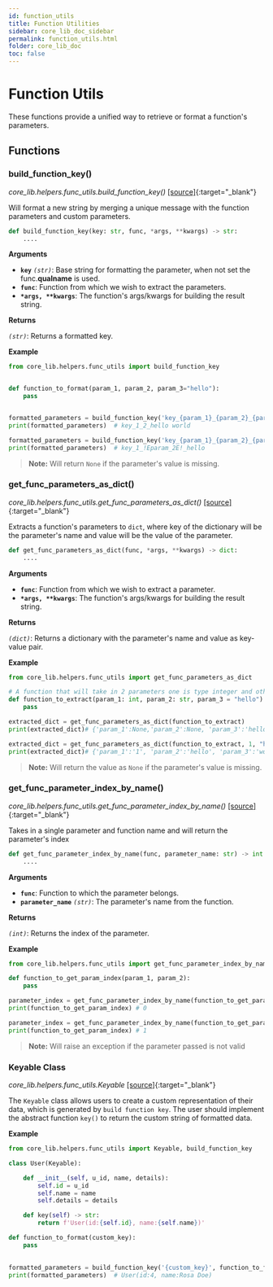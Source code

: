 ```yaml
---
id: function_utils
title: Function Utilities
sidebar: core_lib_doc_sidebar
permalink: function_utils.html
folder: core_lib_doc
toc: false
---
```


# Function Utils

These functions provide a unified way to retrieve or format a function's parameters.

## Functions

### build_function_key()

*core_lib.helpers.func_utils.build_function_key()* [[source]](https://github.com/shay-te/core-lib/blob/master/core_lib/helpers/func_utils.py#L65){:target="_blank"}

Will format a new string by merging a unique message with the function parameters and custom parameters.

```python
def build_function_key(key: str, func, *args, **kwargs) -> str:
    ....
```

**Arguments**

- **`key`** *`(str)`*: Base string for formatting the parameter, when not set the func.__qualname__ is used.
- **`func`**: Function from which we wish to extract the parameters.
- __`*args, **kwargs`__: The function's args/kwargs for building the result string.


**Returns**

*`(str)`*: Returns a formatted key.

**Example**

```python
from core_lib.helpers.func_utils import build_function_key


def function_to_format(param_1, param_2, param_3="hello"):
    pass


formatted_parameters = build_function_key('key_{param_1}_{param_2}_{param_3}', function_to_format, 1, 2, "hello world")
print(formatted_parameters)  # key_1_2_hello world

formatted_parameters = build_function_key('key_{param_1}_{param_2}_{param_3}', function_to_format, 1)
print(formatted_parameters)  # key_1_!Eparam_2E!_hello
```
> **Note:** Will return `None` if the parameter's value is missing.

### get_func_parameters_as_dict()

*core_lib.helpers.func_utils.get_func_parameters_as_dict()* [[source]](https://github.com/shay-te/core-lib/blob/master/core_lib/helpers/func_utils.py#L48){:target="_blank"}

Extracts a function's parameters to `dict`, where key of the dictionary will be the parameter's name and value will be the value of the parameter.

```python
def get_func_parameters_as_dict(func, *args, **kwargs) -> dict:
    ....
```

**Arguments**

- **`func`**: Function from which we wish to extract a parameter.
- __`*args, **kwargs`__: The function's args/kwargs for building the result string.


**Returns**

*`(dict)`*: Returns a dictionary with the parameter's name and value as key-value pair.

**Example**

```python
from core_lib.helpers.func_utils import get_func_parameters_as_dict

# A function that will take in 2 parameters one is type integer and other is string
def function_to_extract(param_1: int, param_2: str, param_3 = "hello"):
    pass

extracted_dict = get_func_parameters_as_dict(function_to_extract) 
print(extracted_dict)# {'param_1':None,'param_2':None, 'param_3':'hello'}

extracted_dict = get_func_parameters_as_dict(function_to_extract, 1, "hello", "world") 
print(extracted_dict)# {'param_1':'1', 'param_2':'hello', 'param_3':'world'}
```
> **Note:** Will return the value as `None` if the parameter's value is missing.


### get_func_parameter_index_by_name()

*core_lib.helpers.func_utils.get_func_parameter_index_by_name()* [[source]](https://github.com/shay-te/core-lib/blob/master/core_lib/helpers/func_utils.py#L10){:target="_blank"}

Takes in a single parameter and function name and will return the parameter's index

```python
def get_func_parameter_index_by_name(func, parameter_name: str) -> int:
    ....
```

**Arguments**

- **`func`**: Function to which the parameter belongs.
- **`parameter_name`** *`(str)`*: The parameter's name from the function.


**Returns**

*`(int)`*: Returns the index of the parameter.

**Example**

```python
from core_lib.helpers.func_utils import get_func_parameter_index_by_name

def function_to_get_param_index(param_1, param_2):
    pass

parameter_index = get_func_parameter_index_by_name(function_to_get_param_index, "param_1") 
print(function_to_get_param_index) # 0

parameter_index = get_func_parameter_index_by_name(function_to_get_param_index, "param_2")
print(function_to_get_param_index) # 1
```
> **Note:** Will raise an exception if the parameter passed is not valid


### Keyable Class

*core_lib.helpers.func_utils.Keyable* [[source]](https://github.com/shay-te/core-lib/blob/master/core_lib/helpers/func_utils.py#L20){:target="_blank"}

The `Keyable` class allows users to create a custom representation of their data, which is generated by `build function key`.
The user should implement the abstract function `key()` to return the custom string of formatted data.

**Example**
```python
from core_lib.helpers.func_utils import Keyable, build_function_key

class User(Keyable):

    def __init__(self, u_id, name, details):
        self.id = u_id
        self.name = name
        self.details = details

    def key(self) -> str:
        return f'User(id:{self.id}, name:{self.name})'

def function_to_format(custom_key):
    pass

        
formatted_parameters = build_function_key('{custom_key}', function_to_format, User(4, 'Rosa Doe'))
print(formatted_parameters)  # User(id:4, name:Rosa Doe)
```